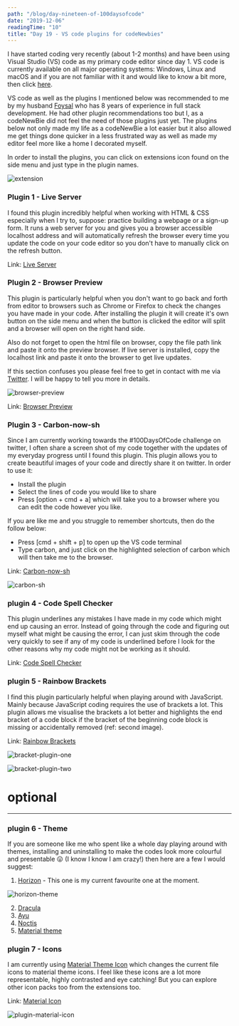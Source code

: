 ```yaml
---
path: "/blog/day-nineteen-of-100daysofcode"
date: "2019-12-06"
readingTime: "10"
title: "Day 19 - VS code plugins for codeNewbies"
---
```


I have started coding very recently (about 1-2 months) and have been using Visual Studio (VS) code as my primary code editor since day 1. VS code is currently available on all major operating systems: Windows, Linux and macOS and if you are not familiar with it and would like to know a bit more, then click [here](https://code.visualstudio.com/docs).

VS code as well as the plugins I mentioned below was recommended to me by my husband [Foysal](https://www.codementor.io/foysalit) who has 8 years of experience in full stack development. He had other plugin recommendations too but I, as a codeNewBie did not feel the need of those plugins just yet. The plugins below not only made my life as a codeNewBie a lot easier but it also allowed me get things done quicker in a less frustrated way as well as made my editor feel more like a home I decorated myself.  

In order to install the plugins, you can click on extensions icon found on the side menu and just type in the plugin names.

![extension](./images/extension.png)

### Plugin 1 - Live Server

I found this plugin incredibly helpful when working with HTML & CSS especially when I try to, suppose: practice building a webpage or a sign-up form. It runs a web server for you and gives you a browser accessible localhost address and will automatically refresh the browser every time you update the code on your code editor so you don't have to manually click on the refresh button. 

Link: [Live Server](https://marketplace.visualstudio.com/items?itemName=ritwickdey.LiveServer)


### Plugin 2 - Browser Preview

This plugin is particularly helpful when you don't want to go back and forth from editor to browsers such as Chrome or Firefox to check the changes you have made in your code. After installing the plugin it will create it's own button on the side menu and when the button is clicked the editor will split and a browser will open on the right hand side.

Also do not forget to open the html file on browser, copy the file path link and paste it onto the preview browser. If live server is installed, copy the localhost link and paste it onto the browser to get live updates. 

If this section confuses you please feel free to get in contact with me via [Twitter](https://twitter.com/suborna00). I will be happy to tell you more in details.

![browser-preview](./images/browser-preview.png)

Link: [Browser Preview](https://marketplace.visualstudio.com/items?itemName=auchenberg.vscode-browser-preview)

### Plugin 3 - Carbon-now-sh

Since I am currently working towards the #100DaysOfCode challenge on twitter, I often share a screen shot of my code together with the updates of my everyday progress until I found this plugin. This plugin allows you to create beautiful images of your code and directly share it on twitter. In order to use it:

- Install the plugin
- Select the lines of code you would like to share
- Press [option + cmd + a] which will take you to a browser where you can edit the code however you like.

If you are like me and you struggle to remember shortcuts, then do the follow below: 

- Press [cmd + shift + p] to open up the VS code terminal  
- Type carbon, and just click on the highlighted selection of carbon which will then take me to the browser. 


Link: [Carbon-now-sh](https://carbon.now.sh/)

![carbon-sh](./images/carbon-sh.png)

### plugin 4 - Code Spell Checker

This plugin underlines any mistakes I have made in my code which might end up causing an error. Instead of going through the code and figuring out myself what might be causing the error, I can just skim through the code very quickly to see if any of my code is underlined before I look for the other reasons why my code might not be working as it should.

Link: [Code Spell Checker](https://marketplace.visualstudio.com/items?itemName=streetsidesoftware.code-spell-checker)

### plugin 5 - Rainbow Brackets

I find this plugin particularly helpful when playing around with JavaScript. Mainly because JavaScript coding requires the use of brackets a lot. This plugin allows me visualise the brackets a lot better and highlights the end bracket of a code block if the bracket of the beginning code block is missing or accidentally removed (ref: second image). 

Link: [Rainbow Brackets](https://marketplace.visualstudio.com/items?itemName=2gua.rainbow-brackets)

![bracket-plugin-one](./images/bracket-plugin-one.png)

![bracket-plugin-two](./images/bracket-plugin-two.png)

# optional
----
### plugin 6 - Theme 

If you are someone like me who spent like a whole day playing around with themes, installing and uninstalling to make the codes look more colourful and presentable 😛 (I know I know I am crazy!) then here are a few I would suggest: 

1. [Horizon](https://marketplace.visualstudio.com/items?itemName=jolaleye.horizon-theme-vscode) - This one is my current favourite one at the moment.

![horizon-theme](./images/horizon-theme.png)

2. [Dracula](https://marketplace.visualstudio.com/items?itemName=dracula-theme.theme-dracula) 
3. [Ayu](https://marketplace.visualstudio.com/items?itemName=teabyii.ayu) 
4. [Noctis](https://marketplace.visualstudio.com/items?itemName=liviuschera.noctis)
5. [Material theme](https://marketplace.visualstudio.com/items?itemName=Equinusocio.vsc-material-theme)

### plugin 7 - Icons

I am currently using [Material Theme Icon](https://marketplace.visualstudio.com/items?itemName=PKief.material-icon-theme) which changes the current file icons to material theme icons. I feel like these icons are a lot more representable, highly contrasted and eye catching! But you can explore other icon packs too from the extensions too. 

Link: [Material Icon](https://marketplace.visualstudio.com/items?itemName=PKief.material-icon-theme/)

![plugin-material-icon](./images/plugin-material-icon.png)

